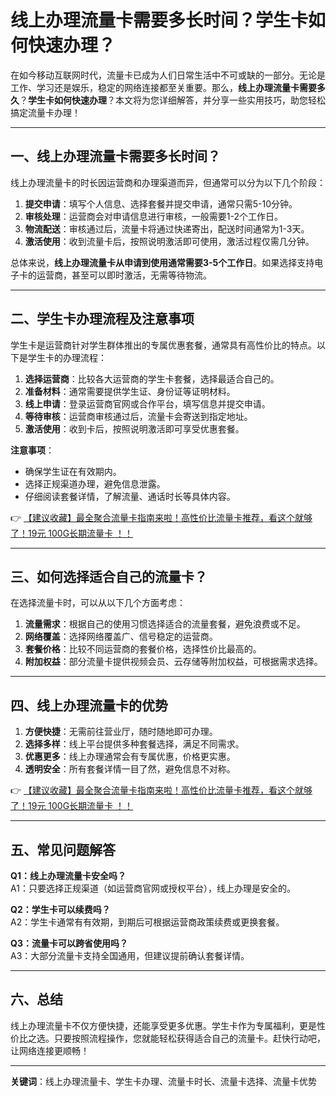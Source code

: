 # 线上办理流量卡需要多长时间？学生卡如何快速办理？

在如今移动互联网时代，流量卡已成为人们日常生活中不可或缺的一部分。无论是工作、学习还是娱乐，稳定的网络连接都至关重要。那么，**线上办理流量卡需要多久**？**学生卡如何快速办理**？本文将为您详细解答，并分享一些实用技巧，助您轻松搞定流量卡办理！

---

## 一、线上办理流量卡需要多长时间？

线上办理流量卡的时长因运营商和办理渠道而异，但通常可以分为以下几个阶段：

1. **提交申请**：填写个人信息、选择套餐并提交申请，通常只需5-10分钟。
2. **审核处理**：运营商会对申请信息进行审核，一般需要1-2个工作日。
3. **物流配送**：审核通过后，流量卡将通过快递寄出，配送时间通常为1-3天。
4. **激活使用**：收到流量卡后，按照说明激活即可使用，激活过程仅需几分钟。

总体来说，**线上办理流量卡从申请到使用通常需要3-5个工作日**。如果选择支持电子卡的运营商，甚至可以即时激活，无需等待物流。

---

## 二、学生卡办理流程及注意事项

学生卡是运营商针对学生群体推出的专属优惠套餐，通常具有高性价比的特点。以下是学生卡的办理流程：

1. **选择运营商**：比较各大运营商的学生卡套餐，选择最适合自己的。
2. **准备材料**：通常需要提供学生证、身份证等证明材料。
3. **线上申请**：登录运营商官网或合作平台，填写信息并提交申请。
4. **等待审核**：运营商审核通过后，流量卡会寄送到指定地址。
5. **激活使用**：收到卡后，按照说明激活即可享受优惠套餐。

**注意事项**：
- 确保学生证在有效期内。
- 选择正规渠道办理，避免信息泄露。
- 仔细阅读套餐详情，了解流量、通话时长等具体内容。

👉 [【建议收藏】最全聚合流量卡指南来啦！高性价比流量卡推荐，看这个就够了！19元 100G长期流量卡 ！！](https://bit.ly/Liuliangka)

---

## 三、如何选择适合自己的流量卡？

在选择流量卡时，可以从以下几个方面考虑：

1. **流量需求**：根据自己的使用习惯选择适合的流量套餐，避免浪费或不足。
2. **网络覆盖**：选择网络覆盖广、信号稳定的运营商。
3. **套餐价格**：比较不同运营商的套餐价格，选择性价比最高的。
4. **附加权益**：部分流量卡提供视频会员、云存储等附加权益，可根据需求选择。

---

## 四、线上办理流量卡的优势

1. **方便快捷**：无需前往营业厅，随时随地即可办理。
2. **选择多样**：线上平台提供多种套餐选择，满足不同需求。
3. **优惠更多**：线上办理通常会有专属优惠，价格更实惠。
4. **透明安全**：所有套餐详情一目了然，避免信息不对称。

👉 [【建议收藏】最全聚合流量卡指南来啦！高性价比流量卡推荐，看这个就够了！19元 100G长期流量卡 ！！](https://bit.ly/Liuliangka)

---

## 五、常见问题解答

**Q1：线上办理流量卡安全吗？**  
A1：只要选择正规渠道（如运营商官网或授权平台），线上办理是安全的。

**Q2：学生卡可以续费吗？**  
A2：学生卡通常有有效期，到期后可根据运营商政策续费或更换套餐。

**Q3：流量卡可以跨省使用吗？**  
A3：大部分流量卡支持全国通用，但建议提前确认套餐详情。

---

## 六、总结

线上办理流量卡不仅方便快捷，还能享受更多优惠。学生卡作为专属福利，更是性价比之选。只要按照流程操作，您就能轻松获得适合自己的流量卡。赶快行动吧，让网络连接更顺畅！

---

**关键词**：线上办理流量卡、学生卡办理、流量卡时长、流量卡选择、流量卡优势